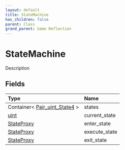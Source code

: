 ```yaml
---
layout: default
title: StateMachine
has_children: false
parent: Class
grand_parent: Game Reflection
---
```

# StateMachine
Description 

## Fields

| Type | Name |
|:----------|:--------------|
| Container< [Pair_uint_State4](/riftbreaker-wiki/docs/game-reflection/classes/pair_uint__state4/) > | states |
| [uint](/riftbreaker-wiki/docs/game-reflection/components/uint/) | current_state |
| [StateProxy](/riftbreaker-wiki/docs/game-reflection/classes/state_proxy/) | enter_state |
| [StateProxy](/riftbreaker-wiki/docs/game-reflection/classes/state_proxy/) | execute_state |
| [StateProxy](/riftbreaker-wiki/docs/game-reflection/classes/state_proxy/) | exit_state |

